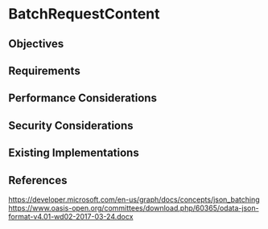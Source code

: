 # BatchRequestContent

## Objectives

## Requirements

## Performance Considerations

## Security Considerations

## Existing Implementations

## References
https://developer.microsoft.com/en-us/graph/docs/concepts/json_batching
https://www.oasis-open.org/committees/download.php/60365/odata-json-format-v4.01-wd02-2017-03-24.docx
